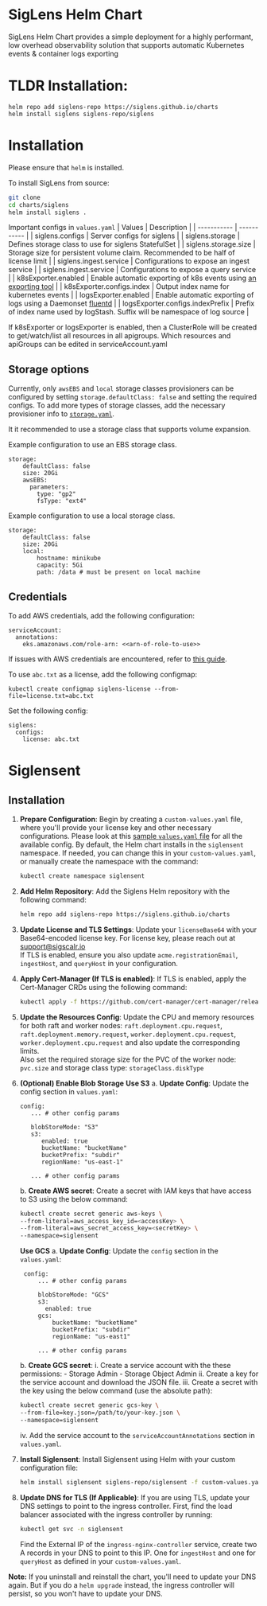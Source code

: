 # SigLens Helm Chart

SigLens Helm Chart provides a simple deployment for a highly performant, low overhead observability solution that supports automatic Kubernetes events & container logs exporting

# TLDR Installation:

```
helm repo add siglens-repo https://siglens.github.io/charts
helm install siglens siglens-repo/siglens
```

# Installation

Please ensure that `helm` is installed.

To install SigLens from source:
```bash
git clone
cd charts/siglens
helm install siglens .
```

Important configs in `values.yaml`
| Values      | Description |
| ----------- | ----------- |
| siglens.configs      | Server configs for siglens       |
| siglens.storage   | Defines storage class to use for siglens StatefulSet        |
| siglens.storage.size | Storage size for persistent volume claim. Recommended to be half of license limit |
| siglens.ingest.service | Configurations to expose an ingest service |
| siglens.ingest.service | Configurations to expose a query service |
| k8sExporter.enabled   | Enable automatic exporting of k8s events using [an exporting tool](https://github.com/opsgenie/kubernetes-event-exporter)      |
| k8sExporter.configs.index   | Output index name for kubernetes events      |
| logsExporter.enabled   | Enable automatic exporting of logs using a Daemonset [fluentd](https://docs.fluentd.org/container-deployment/kubernetes)      |
| logsExporter.configs.indexPrefix   | Prefix of index name used by logStash. Suffix will be namespace of log source      |

If k8sExporter or logsExporter is enabled, then a ClusterRole will be created to get/watch/list all resources in all apigroups. Which resources and apiGroups can be edited in serviceAccount.yaml

## Storage options

Currently, only `awsEBS` and `local` storage classes provisioners can be configured by setting `storage.defaultClass: false` and setting the required configs. To add more types of storage classes, add the necessary provisioner info to [`storage.yaml`](charts/siglens/templates/storage.yaml).

It it recommended to use a storage class that supports volume expansion.

Example configuration to use an EBS storage class.
```
storage:
    defaultClass: false
    size: 20Gi
    awsEBS:
      parameters:
        type: "gp2"
        fsType: "ext4"
```

Example configuration to use a local storage class.
```
storage:
    defaultClass: false
    size: 20Gi
    local:
        hostname: minikube
        capacity: 5Gi
        path: /data # must be present on local machine
```

## Credentials

To add AWS credentials, add the following configuration:
```
serviceAccount:
  annotations:
    eks.amazonaws.com/role-arn: <<arn-of-role-to-use>>
```

If issues with AWS credentials are encountered, refer to [this guide](https://docs.aws.amazon.com/eks/latest/userguide/iam-roles-for-service-accounts.html).


To use `abc.txt` as a license, add the following configmap:
```
kubectl create configmap siglens-license --from-file=license.txt=abc.txt
```

Set the following config:
```
siglens:
  configs:
    license: abc.txt
```

# Siglensent
## Installation

1. **Prepare Configuration**:
   Begin by creating a `custom-values.yaml` file, where you'll provide your license key and other necessary configurations. Please look at this [sample `values.yaml` file](https://raw.githubusercontent.com/siglens/charts/main/charts/siglensent/values.yaml)  for all the available config. By default, the Helm chart installs in the `siglensent` namespace. If needed, you can change this in your `custom-values.yaml`, or manually create the namespace with the command:
   ```bash
   kubectl create namespace siglensent
   ```

2. **Add Helm Repository**:
   Add the Siglens Helm repository with the following command:
   ```bash
   helm repo add siglens-repo https://siglens.github.io/charts
   ```

3. **Update License and TLS Settings**:
   Update your `licenseBase64` with your Base64-encoded license key. For license key, please reach out at support@sigscalr.io \
   If TLS is enabled, ensure you also update `acme.registrationEmail`, `ingestHost`, and `queryHost` in your configuration.

4. **Apply Cert-Manager (If TLS is enabled)**:
   If TLS is enabled, apply the Cert-Manager CRDs using the following command:
   ```bash
   kubectl apply -f https://github.com/cert-manager/cert-manager/releases/download/v1.14.4/cert-manager.crds.yaml
   ```

5. **Update the Resources Config**:
   Update the CPU and memory resources for both raft and worker nodes: `raft.deployment.cpu.request`, `raft.deployment.memory.request`, `worker.deployment.cpu.request`, `worker.deployment.cpu.request` and also update the corresponding limits. \
   Also set the required storage size for the PVC of the worker node: `pvc.size` and storage class type: `storageClass.diskType`

6. **(Optional) Enable Blob Storage**
   **Use S3**
   a. **Update Config**:
   Update the config section in `values.yaml`:
   ```
   config:
      ... # other config params

      blobStoreMode: "S3"
      s3:
         enabled: true
         bucketName: "bucketName"
         bucketPrefix: "subdir"
         regionName: "us-east-1"

      ... # other config params
   ```

   b. **Create AWS secret**:
   Create a secret with IAM keys that have access to S3 using the below command:
   ```bash
   kubectl create secret generic aws-keys \
   --from-literal=aws_access_key_id=<accessKey> \
   --from-literal=aws_secret_access_key=<secretKey> \
   --namespace=siglensent
   ```

   **Use GCS**
   a. **Update Config**:
   Update the `config` section in the `values.yaml`:
   ```
    config:
        ... # other config params

        blobStoreMode: "GCS"
        s3:
          enabled: true
        gcs:
            bucketName: "bucketName"
            bucketPrefix: "subdir"
            regionName: "us-east1"

        ... # other config params
    ```
   b. **Create GCS secret**:
      i. Create a service account with the these permissions:
         - Storage Admin
         - Storage Object Admin
      ii. Create a key for the service account and download the JSON file.
      iii. Create a secret with the key using the below command (use the absolute path):
      ```bash
      kubectl create secret generic gcs-key \
      --from-file=key.json=/path/to/your-key.json \
      --namespace=siglensent
      ```
      iv. Add the service account to the `serviceAccountAnnotations` section in `values.yaml`.

8. **Install Siglensent**:
   Install Siglensent using Helm with your custom configuration file:
   ```bash
   helm install siglensent siglens-repo/siglensent -f custom-values.yaml --namespace siglensent
   ```

9. **Update DNS for TLS (If Applicable)**:
   If you are using TLS, update your DNS settings to point to the ingress controller. First, find the load balancer associated with the ingress controller by running:
   ```bash
   kubectl get svc -n siglensent
   ```

   Find the External IP of the `ingress-nginx-controller` service, create two A records in your DNS to point to this IP.
   One for `ingestHost` and one for `queryHost` as defined in your `custom-values.yaml`.

**Note:** If you uninstall and reinstall the chart, you'll need to update your
DNS again. But if you do a `helm upgrade` instead, the ingress controller will
persist, so you won't have to update your DNS.
